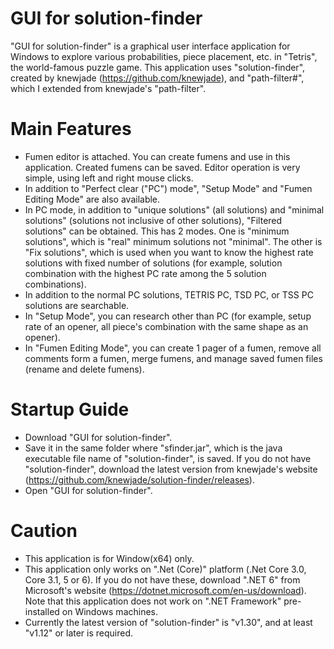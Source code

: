 # GUI for solution-finder
"GUI for solution-finder" is a graphical user interface application for Windows to explore various probabilities, piece placement, etc. in "Tetris", the world-famous puzzle game. 
This application uses "solution-finder", created by knewjade (https://github.com/knewjade), and "path-filter#", which I extended from knewjade's "path-filter".

# Main Features
- Fumen editor is attached. You can create fumens and use in this application. Created fumens can be saved. Editor operation is very simple, using left and right mouse clicks.
- In addition to "Perfect clear ("PC") mode", "Setup Mode" and "Fumen Editing Mode" are also available.
- In PC mode, in addition to "unique solutions" (all solutions) and "minimal solutions" (solutions not inclusive of other solutions), "Filtered solutions" can be obtained. This has 2 modes. One is "minimum solutions", which is "real" minimum solutions not "minimal". The other is "Fix solutions", which is used when you want to know the highest rate solutions with fixed number of solutions (for example, solution combination with the highest PC rate among the 5 solution combinations).
- In addition to the normal PC solutions, TETRIS PC, TSD PC, or TSS PC solutions are searchable.
- In "Setup Mode", you can research other than PC (for example, setup rate of an opener, all piece's combination with the same shape as an opener).
- In "Fumen Editing Mode", you can create 1 pager of a fumen, remove all comments form a fumen, merge fumens, and manage saved fumen files (rename and delete fumens).

# Startup Guide
- Download "GUI for solution-finder".  
- Save it in the same folder where "sfinder.jar", which is the java executable file name of "solution-finder", is saved. If you do not have "solution-finder", download the latest version from knewjade's website (https://github.com/knewjade/solution-finder/releases).
- Open "GUI for solution-finder".

# Caution
- This application is for Window(x64) only.
- This application only works on ".Net (Core)" platform (.Net Core 3.0, Core 3.1, 5 or 6). If you do not have these, download ".NET 6" from Microsoft's website (https://dotnet.microsoft.com/en-us/download). Note that this application does not work on ".NET Framework" pre-installed on Windows machines.
- Currently the latest version of "solution-finder" is "v1.30", and at least "v1.12" or later is required.
